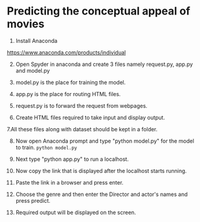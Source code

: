 # Predicting the conceptual appeal of movies

1. Install Anaconda 

https://www.anaconda.com/products/individual

2. Open Spyder in anaconda and create 3 files namely request.py, app.py and model.py

3. model.py is the place for training the model.

4. app.py is the place for routing HTML files.

5. request.py is to forward the request from webpages.

6. Create HTML files required to take input and display output.

7.All these files along with dataset should be kept in a folder.

8. Now open Anaconda prompt and type "python model.py" for the model to train.
    `python model.py`

9. Next type "python app.py" to run a localhost.

10. Now copy the link that is displayed after the localhost starts running.

11. Paste the link in a browser and press enter.

12. Choose the genre and then enter the Director and actor's names and press predict.

13. Required output will be displayed on the screen.
 
